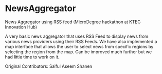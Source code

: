 # NewsAggregator
News Aggregator using RSS feed (MicroDegree hackathon at KTEC Innovation Hub)

A very basic news aggregator that uses RSS Feed to display news from various news providers using their RSS Feeds. We have also implemented a map interface that allows the user to select news from specific regions by selecting the region from the map.
Can be improved much further but we had little time to work on it.


Original Contributors:
Saiful Aseem 
Shanen

